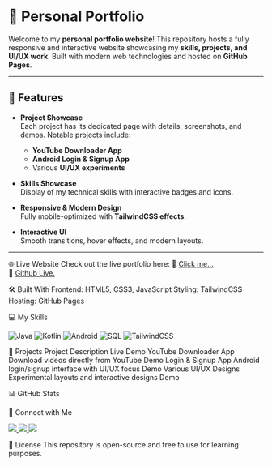 # 🌟 Personal Portfolio

Welcome to my **personal portfolio website**! This repository hosts a fully responsive and interactive website showcasing my **skills, projects, and UI/UX work**. Built with modern web technologies and hosted on **GitHub Pages**.

---

## 🚀 Features

- **Project Showcase**  
  Each project has its dedicated page with details, screenshots, and demos. Notable projects include:
  - **YouTube Downloader App**  
  - **Android Login & Signup App**  
  - Various **UI/UX experiments**

- **Skills Showcase**  
  Display of my technical skills with interactive badges and icons.

- **Responsive & Modern Design**  
  Fully mobile-optimized with **TailwindCSS effects**.

- **Interactive UI**  
  Smooth transitions, hover effects, and modern layouts.

---


🌐 Live Website
Check out the live portfolio here:
🔗 <a href="https://www.linkedin.com/in/<your-linkedin">Click me...</a> </br>
🔗 <a href="https://www.linkedin.com/in/<your-linkedin">Github Live.</a>

🛠 Built With
Frontend: HTML5, CSS3, JavaScript
Styling: TailwindCSS
Hosting: GitHub Pages

💻 My Skills
<p> <img src="https://img.shields.io/badge/Java-ED8B00?style=for-the-badge&logo=java&logoColor=white" alt="Java"/> <img src="https://img.shields.io/badge/Kotlin-7F52FF?style=for-the-badge&logo=kotlin&logoColor=white" alt="Kotlin"/> <img src="https://img.shields.io/badge/Android-3DDC84?style=for-the-badge&logo=android&logoColor=white" alt="Android"/> <img src="https://img.shields.io/badge/SQL-4479A1?style=for-the-badge&logo=mysql&logoColor=white" alt="SQL"/> <img src="https://img.shields.io/badge/TailwindCSS-06B6D4?style=for-the-badge&logo=tailwind-css&logoColor=white" alt="TailwindCSS"/> </p>

📂 Projects
Project	Description	Live Demo
YouTube Downloader App	Download videos directly from YouTube	            Demo
Login & Signup App	    Android login/signup interface with UI/UX focus	  Demo
Various UI/UX Designs	  Experimental layouts and interactive designs	    Demo

📊 GitHub Stats

🌟 Connect with Me
<p> <a href="https://www.linkedin.com/in/<your-linkedin>" target="_blank"> <img src="https://img.shields.io/badge/LinkedIn-0A66C2?style=for-the-badge&logo=linkedin&logoColor=white"/> </a> <a href="https://www.instagram.com/<your-instagram>" target="_blank"> <img src="https://img.shields.io/badge/Instagram-E4405F?style=for-the-badge&logo=instagram&logoColor=white"/> </a> <a href="https://www.github.com/<your-github-username>" target="_blank"> <img src="https://img.shields.io/badge/GitHub-181717?style=for-the-badge&logo=github&logoColor=white"/> </a> </p>

📄 License
This repository is open-source and free to use for learning purposes.
